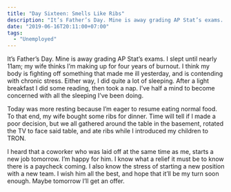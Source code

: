 ```yaml
---
title: "Day Sixteen: Smells Like Ribs"
description: "It’s Father’s Day. Mine is away grading AP Stat’s exams. I slept until nearly 11am; my wife thinks I’m making up for four years of burnout. I think my body is fighting off something that made me ill yesterday, and is contending with chronic stress. Either way, I did quite a lot of sleeping. After a light breakfast I did some reading, then took a nap. I’ve half a mind to become concerned with all the sleeping I’ve been doing."
date: "2019-06-16T20:11:00+07:00"
tags:
  - "Unemployed"
---
```


It’s Father’s Day. Mine is away grading AP Stat’s exams. I slept until nearly 11am; my wife thinks I’m making up for four years of burnout. I think my body is fighting off something that made me ill yesterday, and is contending with chronic stress. Either way, I did quite a lot of sleeping. After a light breakfast I did some reading, then took a nap. I’ve half a mind to become concerned with all the sleeping I’ve been doing.

Today was more resting because I’m eager to resume eating normal food. To that end, my wife bought some ribs for dinner. Time will tell if I made a poor decision, but we all gathered around the table in the basement, rotated the TV to face said table, and ate ribs while I introduced my children to TRON.

I heard that a coworker who was laid off at the same time as me, starts a new job tomorrow. I’m happy for him. I know what a relief it must be to know there is a paycheck coming. I also know the stress of starting a new position with a new team. I wish him all the best, and hope that it’ll be my turn soon enough. Maybe tomorrow I’ll get an offer.